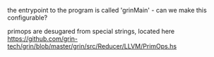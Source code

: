 the entrypoint to the program is called 'grinMain' - can we make this configurable?

primops are desugared from special strings, located here
https://github.com/grin-tech/grin/blob/master/grin/src/Reducer/LLVM/PrimOps.hs
